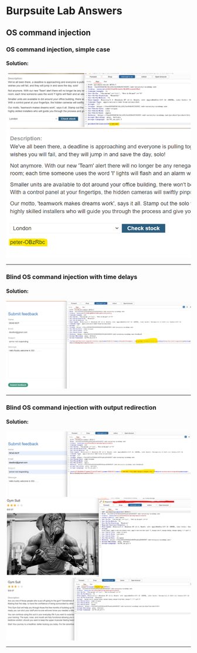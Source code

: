 # Burpsuite Lab Answers
## OS command injection 
### OS command injection, simple case
#### Solution: 
![](OS_image/OS-1a.png)
![](OS_image/OS-1b.png)

--------------------------------

### Blind OS command injection with time delays
#### Solution: 
![](OS_image/OS-2a.png)

--------------------------------

### Blind OS command injection with output redirection
#### Solution: 
![](OS_image/OS-3a.png)
![](OS_image/OS-3b.png)
![](OS_image/OS-3c.png)

--------------------------------
